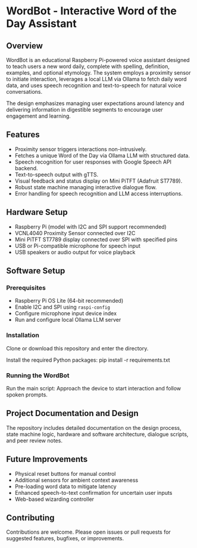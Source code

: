 # WordBot - Interactive Word of the Day Assistant

## Overview
WordBot is an educational Raspberry Pi-powered voice assistant designed to teach users a new word daily, complete with spelling, definition, examples, and optional etymology. The system employs a proximity sensor to initiate interaction, leverages a local LLM via Ollama to fetch daily word data, and uses speech recognition and text-to-speech for natural voice conversations.

The design emphasizes managing user expectations around latency and delivering information in digestible segments to encourage user engagement and learning.

## Features
- Proximity sensor triggers interactions non-intrusively.
- Fetches a unique Word of the Day via Ollama LLM with structured data.
- Speech recognition for user responses with Google Speech API backend.
- Text-to-speech output with gTTS.
- Visual feedback and status display on Mini PiTFT (Adafruit ST7789).
- Robust state machine managing interactive dialogue flow.
- Error handling for speech recognition and LLM access interruptions.

## Hardware Setup
- Raspberry Pi (model with I2C and SPI support recommended)
- VCNL4040 Proximity Sensor connected over I2C
- Mini PiTFT ST7789 display connected over SPI with specified pins
- USB or Pi-compatible microphone for speech input
- USB speakers or audio output for voice playback

## Software Setup

### Prerequisites
- Raspberry Pi OS Lite (64-bit recommended)
- Enable I2C and SPI using `raspi-config`
- Configure microphone input device index
- Run and configure local Ollama LLM server

### Installation

Clone or download this repository and enter the directory.

Install the required Python packages:
pip install -r requirements.txt

### Running the WordBot

Run the main script: Approach the device to start interaction and follow spoken prompts.

## Project Documentation and Design

The repository includes detailed documentation on the design process, state machine logic, hardware and software architecture, dialogue scripts, and peer review notes.

## Future Improvements

- Physical reset buttons for manual control
- Additional sensors for ambient context awareness
- Pre-loading word data to mitigate latency
- Enhanced speech-to-text confirmation for uncertain user inputs
- Web-based wizarding controller

## Contributing

Contributions are welcome. Please open issues or pull requests for suggested features, bugfixes, or improvements.
